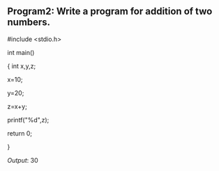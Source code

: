 ## Program2: Write a program for addition of two numbers.

#include <stdio.h>

int main()

{
int x,y,z;

x=10;

y=20;

z=x+y;

printf("%d",z);

return 0;

}

*Output*: 30
